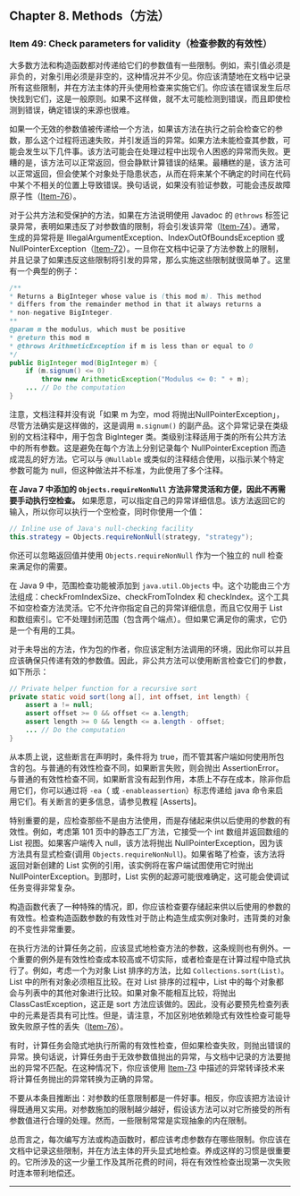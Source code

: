 ## Chapter 8. Methods（方法）

### Item 49: Check parameters for validity（检查参数的有效性）

大多数方法和构造函数都对传递给它们的参数值有一些限制。例如，索引值必须是非负的，对象引用必须是非空的，这种情况并不少见。你应该清楚地在文档中记录所有这些限制，并在方法主体的开头使用检查来实施它们。你应该在错误发生后尽快找到它们，这是一般原则。如果不这样做，就不太可能检测到错误，而且即使检测到错误，确定错误的来源也很难。

如果一个无效的参数值被传递给一个方法，如果该方法在执行之前会检查它的参数，那么这个过程将迅速失败，并引发适当的异常。如果方法未能检查其参数，可能会发生以下几件事。该方法可能会在处理过程中出现令人困惑的异常而失败。更糟的是，该方法可以正常返回，但会静默计算错误的结果。最糟糕的是，该方法可以正常返回，但会使某个对象处于隐患状态，从而在将来某个不确定的时间在代码中某个不相关的位置上导致错误。换句话说，如果没有验证参数，可能会违反故障原子性（[Item-76](/Chapter-10/Chapter-10-Item-76-Strive-for-failure-atomicity.md)）。

对于公共方法和受保护的方法，如果在方法说明使用 Javadoc 的 `@throws` 标签记录异常，表明如果违反了对参数值的限制，将会引发该异常（[Item-74](/Chapter-10/Chapter-10-Item-74-Document-all-exceptions-thrown-by-each-method.md)）。通常，生成的异常将是 IllegalArgumentException、IndexOutOfBoundsException 或 NullPointerException（[Item-72](/Chapter-10/Chapter-10-Item-72-Favor-the-use-of-standard-exceptions.md)）。一旦你在文档中记录了方法参数上的限制，并且记录了如果违反这些限制将引发的异常，那么实施这些限制就很简单了。这里有一个典型的例子：

```java
/**
* Returns a BigInteger whose value is (this mod m). This method
* differs from the remainder method in that it always returns a
* non-negative BigInteger.
**
@param m the modulus, which must be positive
* @return this mod m
* @throws ArithmeticException if m is less than or equal to 0
*/
public BigInteger mod(BigInteger m) {
    if (m.signum() <= 0)
        throw new ArithmeticException("Modulus <= 0: " + m);
    ... // Do the computation
}
```

注意，文档注释并没有说「如果 m 为空，mod 将抛出NullPointerException」，尽管方法确实是这样做的，这是调用 `m.signum()` 的副产品。这个异常记录在类级别的文档注释中，用于包含 BigInteger 类。类级别注释适用于类的所有公共方法中的所有参数。这是避免在每个方法上分别记录每个 NullPointerException 而造成混乱的好方法。它可以与 `@Nullable` 或类似的注释结合使用，以指示某个特定参数可能为 null，但这种做法并不标准，为此使用了多个注释。

**在 Java 7 中添加的 `Objects.requireNonNull` 方法非常灵活和方便，因此不再需要手动执行空检查。** 如果愿意，可以指定自己的异常详细信息。该方法返回它的输入，所以你可以执行一个空检查，同时你使用一个值：

```java
// Inline use of Java's null-checking facility
this.strategy = Objects.requireNonNull(strategy, "strategy");
```

你还可以忽略返回值并使用 `Objects.requireNonNull` 作为一个独立的 null 检查来满足你的需要。

在 Java 9 中，范围检查功能被添加到 `java.util.Objects` 中。这个功能由三个方法组成：checkFromIndexSize、checkFromToIndex 和 checkIndex。这个工具不如空检查方法灵活。它不允许你指定自己的异常详细信息，而且它仅用于 List 和数组索引。它不处理封闭范围（包含两个端点）。但如果它满足你的需求，它仍是一个有用的工具。

对于未导出的方法，作为包的作者，你应该定制方法调用的环境，因此你可以并且应该确保只传递有效的参数值。因此，非公共方法可以使用断言检查它们的参数，如下所示：

```java
// Private helper function for a recursive sort
private static void sort(long a[], int offset, int length) {
    assert a != null;
    assert offset >= 0 && offset <= a.length;
    assert length >= 0 && length <= a.length - offset;
    ... // Do the computation
}
```

从本质上说，这些断言在声明时，条件将为 true，而不管其客户端如何使用所包含的包。与普通的有效性检查不同，如果断言失败，则会抛出 AssertionError。与普通的有效性检查不同，如果断言没有起到作用，本质上不存在成本，除非你启用它们，你可以通过将 `-ea`（ 或 `-enableassertion`）标志传递给 java 命令来启用它们。有关断言的更多信息，请参见教程 [Asserts]。

特别重要的是，应检查那些不是由方法使用，而是存储起来供以后使用的参数的有效性。例如，考虑第 101 页中的静态工厂方法，它接受一个 int 数组并返回数组的 List 视图。如果客户端传入 null，该方法将抛出 NullPointerException，因为该方法具有显式检查(调用 `Objects.requireNonNull`)。如果省略了检查，该方法将返回对新创建的 List 实例的引用，该实例将在客户端试图使用它时抛出 NullPointerException。到那时，List 实例的起源可能很难确定，这可能会使调试任务变得非常复杂。

构造函数代表了一种特殊的情况，即，你应该检查要存储起来供以后使用的参数的有效性。检查构造函数参数的有效性对于防止构造生成实例对象时，违背类的对象的不变性非常重要。

在执行方法的计算任务之前，应该显式地检查方法的参数，这条规则也有例外。一个重要的例外是有效性检查成本较高或不切实际，或者检查是在计算过程中隐式执行了。例如，考虑一个为对象 List 排序的方法，比如 `Collections.sort(List)`。List 中的所有对象必须相互比较。在对 List 排序的过程中，List 中的每个对象都会与列表中的其他对象进行比较。如果对象不能相互比较，将抛出 ClassCastException，这正是 sort 方法应该做的。因此，没有必要预先检查列表中的元素是否具有可比性。但是，请注意，不加区别地依赖隐式有效性检查可能导致失败原子性的丢失（[Item-76](/Chapter-10/Chapter-10-Item-76-Strive-for-failure-atomicity.md)）。

有时，计算任务会隐式地执行所需的有效性检查，但如果检查失败，则抛出错误的异常。换句话说，计算任务由于无效参数值抛出的异常，与文档中记录的方法要抛出的异常不匹配。在这种情况下，你应该使用 [Item-73](/Chapter-10/Chapter-10-Item-73-Throw-exceptions-appropriate-to-the-abstraction.md) 中描述的异常转译技术来将计算任务抛出的异常转换为正确的异常。

不要从本条目推断出：对参数的任意限制都是一件好事。相反，你应该把方法设计得既通用又实用。对参数施加的限制越少越好，假设该方法可以对它所接受的所有参数值进行合理的处理。然而，一些限制常常是实现抽象的内在限制。

总而言之，每次编写方法或构造函数时，都应该考虑参数存在哪些限制。你应该在文档中记录这些限制，并在方法主体的开头显式地检查。养成这样的习惯是很重要的。它所涉及的这一少量工作及其所花费的时间，将在有效性检查出现第一次失败时连本带利地偿还。

---